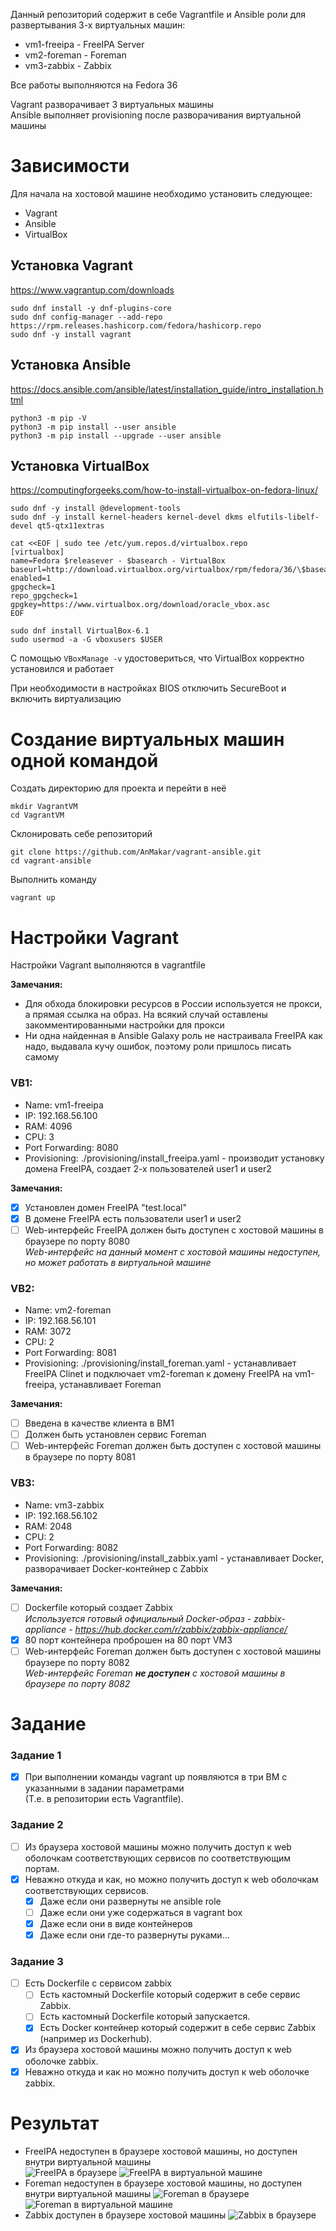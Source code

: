Данный репозиторий содержит в себе Vagrantfile и Ansible роли для развертывания 3-х виртуальных машин:
* vm1-freeipa - FreeIPA Server
* vm2-foreman - Foreman
* vm3-zabbix  - Zabbix

Все работы выполняются на Fedora 36

Vagrant разворачивает 3 виртуальных машины  
Ansible выполняет provisioning после разворачивания виртуальной машины

# Зависимости

Для начала на хостовой машине необходимо установить следующее:
* Vagrant
* Ansible
* VirtualBox

## Установка Vagrant
https://www.vagrantup.com/downloads

```
sudo dnf install -y dnf-plugins-core
sudo dnf config-manager --add-repo https://rpm.releases.hashicorp.com/fedora/hashicorp.repo
sudo dnf -y install vagrant
```

## Установка Ansible
https://docs.ansible.com/ansible/latest/installation_guide/intro_installation.html
```
python3 -m pip -V
python3 -m pip install --user ansible
python3 -m pip install --upgrade --user ansible
```

## Установка VirtualBox
https://computingforgeeks.com/how-to-install-virtualbox-on-fedora-linux/

```
sudo dnf -y install @development-tools
sudo dnf -y install kernel-headers kernel-devel dkms elfutils-libelf-devel qt5-qtx11extras
```
```
cat <<EOF | sudo tee /etc/yum.repos.d/virtualbox.repo
[virtualbox]
name=Fedora $releasever - $basearch - VirtualBox
baseurl=http://download.virtualbox.org/virtualbox/rpm/fedora/36/\$basearch
enabled=1
gpgcheck=1
repo_gpgcheck=1
gpgkey=https://www.virtualbox.org/download/oracle_vbox.asc
EOF
```
```
sudo dnf install VirtualBox-6.1
sudo usermod -a -G vboxusers $USER
```
С помощью `VBoxManage -v` удостовериться, что VirtualBox корректно установился и работает

При необходимости в настройках BIOS отключить SecureBoot и включить виртуализацию

# Создание виртуальных машин одной командой

Создать директорию для проекта и перейти в неё
```
mkdir VagrantVM
cd VagrantVM
```

Склонировать себе репозиторий
```
git clone https://github.com/AnMakar/vagrant-ansible.git
cd vagrant-ansible
```
Выполнить команду
```
vagrant up
```

# Настройки Vagrant

Настройки Vagrant выполняются в vagrantfile

**Замечания:**
* Для обхода блокировки ресурсов в России используется не прокси, а прямая ссылка на образ. На всякий случай оставлены закомментированными настройки для прокси
* Ни одна найденная в Ansible Galaxy роль не настраивала FreeIPA как надо, выдавала кучу ошибок, поэтому роли пришлось писать самому

### VB1:
* Name: vm1-freeipa
* IP: 192.168.56.100
* RAM: 4096
* CPU: 3
* Port Forwarding: 8080
* Provisioning: ./provisioning/install_freeipa.yaml - производит установку домена FreeIPA, создает 2-х пользователей user1 и user2

**Замечания:**  
- [x] Установлен домен FreeIPA "test.local"  
- [x] В домене FreeIPA есть пользователи user1 и user2  
- [ ] Web-интерфейс FreeIPA должен быть доступен с хостовой машины в браузере по порту 8080  
  *Web-интерфейс на данный момент с хостовой машины недоступен, но может работать в виртуальной машине*

### VB2:
* Name: vm2-foreman
* IP: 192.168.56.101
* RAM: 3072
* CPU: 2
* Port Forwarding: 8081
* Provisioning: ./provisioning/install_foreman.yaml - устанавливает FreeIPA Clinet и подключает vm2-foreman к домену FreeIPA на vm1-freeipa, устанавливает Foreman

**Замечания:**  
- [ ] Введена в качестве клиента в ВМ1
- [ ] Должен быть установлен сервис Foreman
- [ ] Web-интерфейс Foreman должен быть доступен с хостовой машины в браузере по порту 8081

### VB3:
* Name: vm3-zabbix
* IP: 192.168.56.102
* RAM: 2048
* CPU: 2
* Port Forwarding: 8082
* Provisioning: ./provisioning/install_zabbix.yaml - устанавливает Docker, разворачивает Docker-контейнер с Zabbix

**Замечания:**  
- [ ] Dockerfile который создает Zabbix  
  *Используется готовый официальный Docker-образ - zabbix-appliance - https://hub.docker.com/r/zabbix/zabbix-appliance/*
- [x] 80 порт контейнера проброшен на 80 порт VM3  
- [ ] Web-интерфейс Foreman должен быть доступен с хостовой машины браузере по порту 8082  
  *Web-интерфейс Foreman **не доступен** с хостовой машины в браузере по порту 8082*

# Задание  
### Задание 1  
- [x] При выполнении команды vagrant up появляются в три ВМ с указанными в задании параметрами  
(Т.е. в репозитории есть Vagrantfile).
### Задание 2  
- [ ] Из браузера хостовой машины можно получить доступ к web оболочкам соответствующих
сервисов по соответствующим портам.
- [x] Неважно откуда и как, но можно получить доступ к web оболочкам соответствующих сервисов.
  - [x] Даже если они развернуты не ansible role
  - [ ] Даже если они уже содержаться в vagrant box
  - [x] Даже если они в виде контейнеров
  - [x] Даже если они где-то развернуты руками...
### Задание 3  
- [ ] Есть Dockerfile с сервисом zabbix
  - [ ] Есть кастомный Dockerfile который содержит в себе сервис Zabbix.
  - [ ] Есть кастомный Dockerfile который запускается.
  - [x] Есть Docker контейнер который содержит в себе сервис Zabbix (например из Dockerhub).
- [x] Из браузера хостовой машины можно получить доступ к web оболочке zabbix.
- [x] Неважно откуда и как но можно получить доступ к web оболочке zabbix.  

# Результат
* FreeIPA недоступен в браузере хостовой машины, но доступен внутри виртуальной машины  
![FreeIPA в браузере](https://github.com/AnMakar/vagrant-ansible/blob/main/images/freeipa_out_vm.png)
![FreeIPA в виртуальной машине](https://github.com/AnMakar/vagrant-ansible/blob/main/images/freeipa_in_vm.png)
* Foreman недоступен в браузере хостовой машины, но доступен внутри виртуальной машины
![Foreman в браузере](https://github.com/AnMakar/vagrant-ansible/blob/main/images/foreman_out_vm.png)
![Foreman в виртуальной машине](https://github.com/AnMakar/vagrant-ansible/blob/main/images/foreman_in_vm.png)
* Zabbix доступен в браузере хостовой машины
![Zabbix в браузере](https://github.com/AnMakar/vagrant-ansible/blob/main/images/zabbix_out_vm.png)
